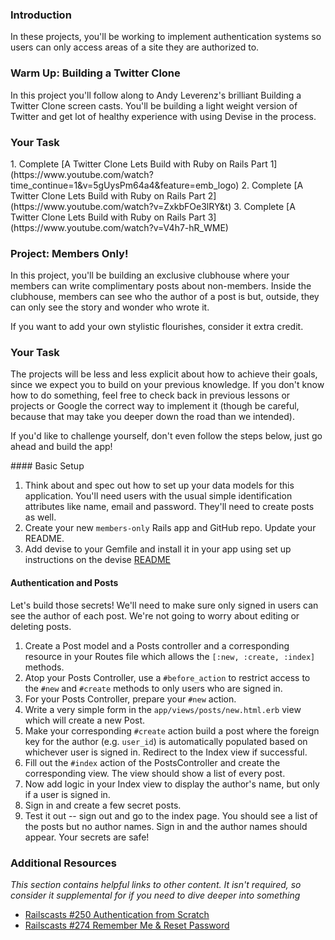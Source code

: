 ### Introduction

In these projects, you'll be working to implement authentication systems so users can only access areas of a site they are authorized to.

### Warm Up: Building a Twitter Clone

In this project you'll follow along to Andy Leverenz's brilliant Building a Twitter Clone screen casts. You'll be building a light weight version of Twitter and get lot of healthy experience with using Devise in the process.

### Your Task

<div class="lesson-content__panel" markdown="1">
  1. Complete [A Twitter Clone Lets Build with Ruby on Rails Part 1](https://www.youtube.com/watch?time_continue=1&v=5gUysPm64a4&feature=emb_logo)
  2. Complete [A Twitter Clone Lets Build with Ruby on Rails Part 2](https://www.youtube.com/watch?v=ZxkbFOe3lRY&t)
  3. Complete [A Twitter Clone Lets Build with Ruby on Rails Part 3](https://www.youtube.com/watch?v=V4h7-hR_WME)
</div>

### Project: Members Only!

In this project, you'll be building an exclusive clubhouse where your members can write complimentary posts about non-members.  Inside the clubhouse, members can see who the author of a post is but, outside, they can only see the story and wonder who wrote it.

If you want to add your own stylistic flourishes, consider it extra credit.

### Your Task

The projects will be less and less explicit about how to achieve their goals, since we expect you to build on your previous knowledge.  If you don't know how to do something, feel free to check back in previous lessons or projects or Google the correct way to implement it (though be careful, because that may take you deeper down the road than we intended).

If you'd like to challenge yourself, don't even follow the steps below, just go ahead and build the app!

<div class="lesson-content__panel" markdown="1">
#### Basic Setup

1. Think about and spec out how to set up your data models for this application.  You'll need users with the usual simple identification attributes like name, email and password.  They'll need to create posts as well.
2. Create your new `members-only` Rails app and GitHub repo.  Update your README.
3. Add devise to your Gemfile and install it in your app using set up instructions on the devise [README](https://github.com/heartcombo/devise)

#### Authentication and Posts

Let's build those secrets!  We'll need to make sure only signed in users can see the author of each post.  We're not going to worry about editing or deleting posts.

1. Create a Post model and a Posts controller and a corresponding resource in your Routes file which allows the `[:new, :create, :index]` methods.
2. Atop your Posts Controller, use a `#before_action` to restrict access to the `#new` and `#create` methods to only users who are signed in.
3. For your Posts Controller, prepare your `#new` action.
4. Write a very simple form in the `app/views/posts/new.html.erb` view which will create a new Post.
5. Make your corresponding `#create` action build a post where the foreign key for the author (e.g. `user_id`) is automatically populated based on whichever user is signed in.  Redirect to the Index view if successful.
6. Fill out the `#index` action of the PostsController and create the corresponding view.  The view should show a list of every post.
7. Now add logic in your Index view to display the author's name, but only if a user is signed in.
8. Sign in and create a few secret posts.
9. Test it out -- sign out and go to the index page.  You should see a list of the posts but no author names.  Sign in and the author names should appear.  Your secrets are safe!

</div>

### Additional Resources

*This section contains helpful links to other content. It isn't required, so consider it supplemental for if you need to dive deeper into something*

* [Railscasts #250 Authentication from Scratch](http://railscasts.com/episodes/250-authentication-from-scratch-revised)
* [Railscasts #274 Remember Me & Reset Password](http://railscasts.com/episodes/274-remember-me-reset-password)
